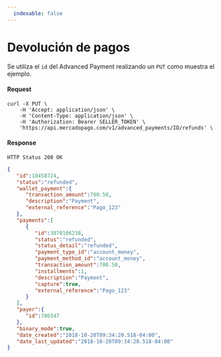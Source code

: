 ```yaml
---
  indexable: false
---
```


# Devolución de pagos

Se utiliza el `id` del Advanced Payment realizando un `PUT` como muestra el ejemplo.

#### Request
```curl
curl -X PUT \
    -H 'Accept: application/json' \
    -H 'Content-Type: application/json' \
    -H 'Authorization: Bearer SELLER_TOKEN' \
    'https://api.mercadopago.com/v1/advanced_payments/ID/refunds' \
```

#### Response
`HTTP Status 200 OK`
```json
{
   "id":10458724,
   "status":"refunded",
   "wallet_payment":{
      "transaction_amount":700.50,
      "description":"Payment",
      "external_reference":"Pago_123"
   },
   "payments":[
      {
         "id":3870106238,
         "status":"refunded",
         "status_detail":"refunded",
         "payment_type_id":"account_money",
         "payment_method_id":"account_money",
         "transaction_amount":700.50,
         "installments":1,
         "description":"Payment",
         "capture":true,
         "external_reference":"Pago_123"
      }
   ],
   "payer":{
      "id":786547
   },
   "binary_mode":true,
   "date_created":"2018-10-20T09:34:20.518-04:00",
   "date_last_updated":"2018-10-20T09:34:20.518-04:00"
}
```